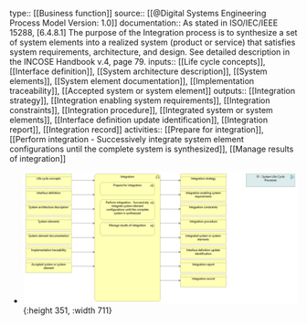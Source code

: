 type:: [[Business function]]
source:: [[@Digital Systems Engineering Process Model Version: 1.0]]
documentation:: As stated in ISO/IEC/IEEE 15288, [6.4.8.1] The purpose of the Integration process is to synthesize a set of system elements into a realized system (product or service) that satisfies system requirements, architecture, and design.  See detailed description in the INCOSE Handbook v.4, page 79.
inputs:: [[Life cycle concepts]], [[Interface definition]], [[System architecture description]], [[System elements]], [[System element documentation]], [[Implementation traceability]], [[Accepted system or system element]]
outputs:: [[Integration strategy]], [[Integration enabling system requirements]], [[Integration constraints]], [[Integration procedure]], [[Integrated system or system elements]], [[Interface definition update identification]], [[Integration report]], [[Integration record]]
activities:: [[Prepare for integration]], [[Perform integration - Successively integrate system element configurations until the complete system is synthesized]], [[Manage results of integration]]

- ![image.png](../assets/image_1689440751357_0.png){:height 351, :width 711}